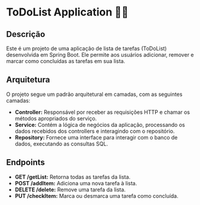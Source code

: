 # ToDoList Application 📝🛒

## Descrição

Este é um projeto de uma aplicação de lista de tarefas (ToDoList) desenvolvida em Spring Boot. Ele permite aos usuários adicionar, remover e marcar como concluídas as tarefas em sua lista. 

## Arquitetura

O projeto segue um padrão arquitetural em camadas, com as seguintes camadas:

- **Controller:** Responsável por receber as requisições HTTP e chamar os métodos apropriados do serviço.
- **Service:** Contém a lógica de negócios da aplicação, processando os dados recebidos dos controllers e interagindo com o repositório.
- **Repository:** Fornece uma interface para interagir com o banco de dados, executando as consultas SQL.

## Endpoints

- **GET /getList:** Retorna todas as tarefas da lista.
- **POST /addItem:** Adiciona uma nova tarefa à lista.
- **DELETE /delete:** Remove uma tarefa da lista.
- **PUT /checkItem:** Marca ou desmarca uma tarefa como concluída.